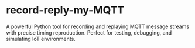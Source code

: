 # record-reply-my-MQTT
A powerful Python tool for recording and replaying MQTT message streams with precise timing reproduction. Perfect for testing, debugging, and simulating IoT environments.
